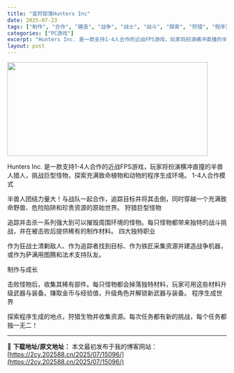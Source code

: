 ```yaml
---
title: "蛮狩部落Hunters Inc"
date: 2025-07-23
tags: ["制作", "合作", "建造", "战争", "战士", "战斗", "探索", "狩猎", "程序生成", "穿越"]
categories: ["PC游戏"]
excerpt: "Hunters Inc. 是一款支持1-4人合作的近战FPS游戏，玩家将扮演横冲直撞的半兽人猎人，挑战巨型怪物，探索充满致命植物和动物的程序生成环境。 1-4人合作模式 半兽人团结力量大！与战队一起合作，追踪目标并将其击倒，同时穿越一个充满致命野兽、危险陷阱和珍贵资源的原始世界。 狩猎巨型怪物 追踪&hellip;"
layout: post
---
```


<img class="aligncenter size-full wp-image-15085" src="https://2cy.202588.cn/wp-content/uploads/2025/07/2025072300551412.webp" alt="" width="460" height="215" />

Hunters Inc. 是一款支持1-4人合作的近战FPS游戏，玩家将扮演横冲直撞的半兽人猎人，挑战巨型怪物，探索充满致命植物和动物的程序生成环境。
1-4人合作模式

半兽人团结力量大！与战队一起合作，追踪目标并将其击倒，同时穿越一个充满致命野兽、危险陷阱和珍贵资源的原始世界。
狩猎巨型怪物

追踪并击杀一系列强大到可以摧毁周围环境的怪物。每只怪物都带来独特的战斗挑战，并在被击败后提供稀有的制作材料。
四大独特职业

作为狂战士清剿敌人、作为追踪者找到目标、作为铁匠采集资源并建造战争机器，或作为萨满用图腾和法术支持队友。

制作与成长

击败怪物后，收集其稀有部件。每只怪物都会掉落独特材料，玩家可用这些材料升级武器与装备。赚取金币与经验值，升级角色并解锁新武器与装备。
程序生成世界

探索程序生成的地点，狩猎生物并收集资源。每次任务都有新的挑战，每个任务都独一无二！

---
📖 **下载地址/原文地址：** 本文最初发布于我的博客网站：[https://2cy.202588.cn/2025/07/15096/](https://2cy.202588.cn/2025/07/15096/)
